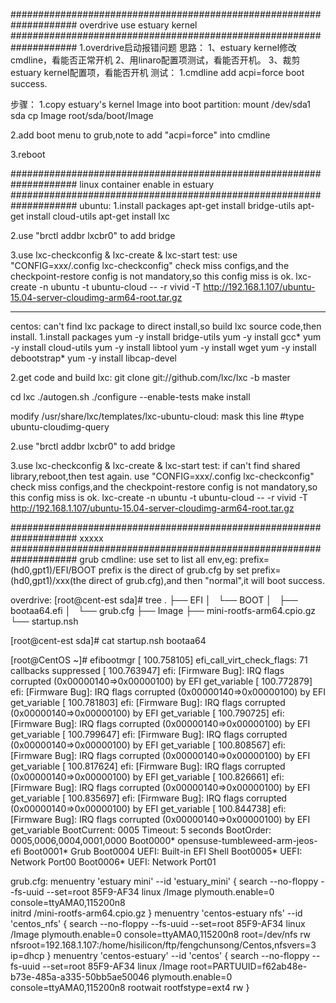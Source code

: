####################################################################
overdrive use estuary kernel
####################################################################
1.overdrive启动报错问题
思路：
1、estuary kernel修改cmdline，看能否正常开机
2、用linaro配置项测试，看能否开机。
3、裁剪estuary kernel配置项，看能否开机
测试：
1.cmdline add acpi=force boot success.

步骤：
1.copy estuary's kernel Image into boot partition:
mount /dev/sda1 sda
cp Image root/sda/boot/Image

2.add boot menu to grub,note to add "acpi=force" into cmdline

3.reboot

####################################################################
linux container enable in estuary
####################################################################
ubuntu:
1.install packages
apt-get install bridge-utils
apt-get install cloud-utils
apt-get install lxc

2.use "brctl addbr lxcbr0" to add bridge 

3.use lxc-checkconfig & lxc-create & lxc-start test:
use "CONFIG=xxx/.config lxc-checkconfig" check miss configs,and the checkpoint-restore config is not mandatory,so this config miss is ok.
lxc-create -n ubuntu -t ubuntu-cloud -- -r vivid -T http://192.168.1.107/ubuntu-15.04-server-cloudimg-arm64-root.tar.gz

--------------------------------------------------------------------

centos:
can't find lxc package to direct install,so build lxc source code,then install.
1.install packages
yum -y install bridge-utils
yum -y install gcc*
yum -y install cloud-utils
yum -y install libtool
yum -y install wget 
yum -y install debootstrap*
yum -y install libcap-devel

2.get code and build lxc:
git clone git://github.com/lxc/lxc -b master

cd lxc
./autogen.sh 
./configure --enable-tests 
make install

modify /usr/share/lxc/templates/lxc-ubuntu-cloud:
mask this line
#type ubuntu-cloudimg-query

2.use "brctl addbr lxcbr0" to add bridge 

3.use lxc-checkconfig & lxc-create & lxc-start test:
if can't find shared library,reboot,then test again.
use "CONFIG=xxx/.config lxc-checkconfig" check miss configs,and the checkpoint-restore config is not mandatory,so this config miss is ok.
lxc-create -n ubuntu -t ubuntu-cloud -- -r vivid -T http://192.168.1.107/ubuntu-15.04-server-cloudimg-arm64-root.tar.gz

####################################################################
xxxxx
####################################################################
grub cmdline:
use set to list all env,eg:
prefix=(hd0,gpt1)/EFI/BOOT
prefix is the direct of grub.cfg
by set prefix=(hd0,gpt1)/xxx(the direct of grub.cfg),and then "normal",it will boot success.

overdrive:
[root@cent-est sda]# tree
.
├── EFI
│   └── BOOT
│       ├── bootaa64.efi
│       └── grub.cfg
├── Image
├── mini-rootfs-arm64.cpio.gz
└── startup.nsh


[root@cent-est sda]# cat startup.nsh 
bootaa64


[root@CentOS ~]# efibootmgr 
[  100.758105] efi_call_virt_check_flags: 71 callbacks suppressed
[  100.763947] efi: [Firmware Bug]: IRQ flags corrupted (0x00000140=>0x00000100) by EFI get_variable
[  100.772879] efi: [Firmware Bug]: IRQ flags corrupted (0x00000140=>0x00000100) by EFI get_variable
[  100.781803] efi: [Firmware Bug]: IRQ flags corrupted (0x00000140=>0x00000100) by EFI get_variable
[  100.790725] efi: [Firmware Bug]: IRQ flags corrupted (0x00000140=>0x00000100) by EFI get_variable
[  100.799647] efi: [Firmware Bug]: IRQ flags corrupted (0x00000140=>0x00000100) by EFI get_variable
[  100.808567] efi: [Firmware Bug]: IRQ flags corrupted (0x00000140=>0x00000100) by EFI get_variable
[  100.817624] efi: [Firmware Bug]: IRQ flags corrupted (0x00000140=>0x00000100) by EFI get_variable
[  100.826661] efi: [Firmware Bug]: IRQ flags corrupted (0x00000140=>0x00000100) by EFI get_variable
[  100.835697] efi: [Firmware Bug]: IRQ flags corrupted (0x00000140=>0x00000100) by EFI get_variable
[  100.844738] efi: [Firmware Bug]: IRQ flags corrupted (0x00000140=>0x00000100) by EFI get_variable
BootCurrent: 0005
Timeout: 5 seconds
BootOrder: 0005,0006,0004,0001,0000
Boot0000* opensuse-tumbleweed-arm-jeos-efi
Boot0001* Grub
Boot0004  UEFI: Built-in EFI Shell
Boot0005* UEFI: Network Port00
Boot0006* UEFI: Network Port01


grub.cfg:
menuentry 'estuary mini'  --id 'estuary_mini' {
	search --no-floppy --fs-uuid --set=root 85F9-AF34
	linux	/Image plymouth.enable=0 console=ttyAMA0,115200n8  
	initrd	/mini-rootfs-arm64.cpio.gz 
}
menuentry 'centos-estuary nfs'  --id 'centos_nfs' {
	search --no-floppy --fs-uuid --set=root 85F9-AF34
	linux	/Image plymouth.enable=0 console=ttyAMA0,115200n8 root=/dev/nfs rw nfsroot=192.168.1.107:/home/hisilicon/ftp/fengchunsong/Centos,nfsvers=3 ip=dhcp
}
menuentry 'centos-estuary'  --id 'centos' {
	search --no-floppy --fs-uuid --set=root 85F9-AF34
	linux	/Image root=PARTUUID=f62ab48e-b73e-485a-a335-50bb5ae50046     plymouth.enable=0 console=ttyAMA0,115200n8 rootwait rootfstype=ext4 rw 
}

